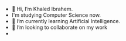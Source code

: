 - 👋 Hi, I’m Khaled Ibrahem.
- I'm studying Computer Science now.
- 🌱 I’m currently learning Artificial Intelligence.
- 💞️ I’m looking to collaborate on my work
- 
<!---
Khaled-Ibrahem/Khaled-Ibrahem is a ✨ special ✨ repository because its `README.md`, this file for introducing myself.
--->
